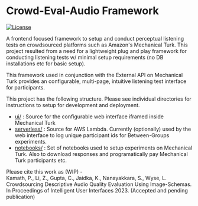 # Crowd-Eval-Audio Framework

[![License](https://img.shields.io/badge/License-MIT-green.svg)](LICENSE)

A frontend focused framework to setup and conduct perceptual listening tests on crowdsourced platforms such as Amazon's Mechanical Turk. This project resulted from a need for a lightweight plug and play framework for conducting listening tests w/ minimal setup requirements (no DB installations etc for basic setup).

This framework used in conjunction with the External API on Mechanical Turk provides an configurable, multi-page, intuitive listening test interface for participants. 

This project has the following structure. Please see individual directories for instructions to setup for development and deployment.

* [ui/](./ui) : Source for the configurable web interface iframed inside Mechanical Turk
* [serverless/](./serverless) : Source for AWS Lambda. Currently (optionally) used by the web interface to log unique participant ids for Between-Groups experiments.
* [notebooks/](./notebooks) : Set of notebooks used to setup experiments on Mechanical Turk. Also to download responses and programatically pay Mechanical Turk participants etc. 

Please cite this work as (WIP) -   
Kamath, P., Li, Z., Gupta, C., Jaidka, K., Nanayakkara, S., Wyse, L. Crowdsourcing Descriptive Audio Quality Evaluation Using Image-Schemas. In Proceedings of Intelligent User Interfaces 2023. (Accepted and pending publication)

